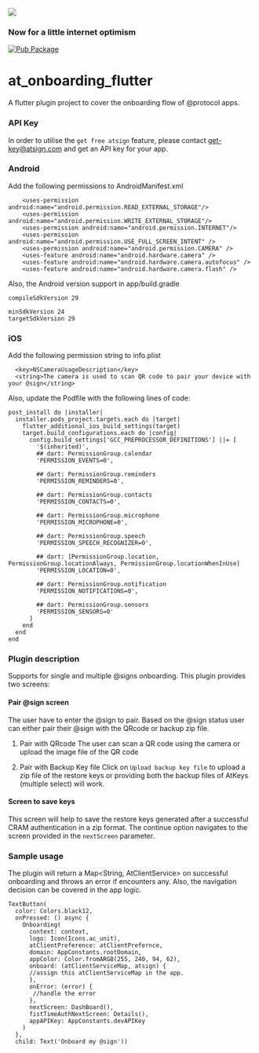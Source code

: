 <img src="https://atsign.dev/assets/img/@developersmall.png?sanitize=true">

### Now for a little internet optimism

[![Pub Package](https://img.shields.io/pub/v/at_onboarding_flutter)](https://pub.dev/packages/at_onboarding_flutter)

# at_onboarding_flutter

A flutter plugin project to cover the onboarding flow of @protocol apps.


### API Key
In order to utilise the `get free atsign` feature, please contact <get-key@atsign.com> and get an API key for your app.

### Android
Add the following permissions to AndroidManifest.xml

```
    <uses-permission android:name="android.permission.READ_EXTERNAL_STORAGE"/>
    <uses-permission android:name="android.permission.WRITE_EXTERNAL_STORAGE"/>
    <uses-permission android:name="android.permission.INTERNET"/>
    <uses-permission android:name="android.permission.USE_FULL_SCREEN_INTENT" />
    <uses-permission android:name="android.permission.CAMERA" />
    <uses-feature android:name="android.hardware.camera" />
    <uses-feature android:name="android.hardware.camera.autofocus" />
    <uses-feature android:name="android.hardware.camera.flash" />
```

Also, the Android version support in app/build.gradle
```
compileSdkVersion 29

minSdkVersion 24
targetSdkVersion 29
```

### iOS
Add the following permission string to info.plist

```
  <key>NSCameraUsageDescription</key>
  <string>The camera is used to scan QR code to pair your device with your @sign</string>
```

Also, update the Podfile with the following lines of code:

```
post_install do |installer|
  installer.pods_project.targets.each do |target|
    flutter_additional_ios_build_settings(target)
    target.build_configurations.each do |config|
      config.build_settings['GCC_PREPROCESSOR_DEFINITIONS'] ||= [
        '$(inherited)',
        ## dart: PermissionGroup.calendar
        'PERMISSION_EVENTS=0',

        ## dart: PermissionGroup.reminders
        'PERMISSION_REMINDERS=0',

        ## dart: PermissionGroup.contacts
        'PERMISSION_CONTACTS=0',

        ## dart: PermissionGroup.microphone
        'PERMISSION_MICROPHONE=0',

        ## dart: PermissionGroup.speech
        'PERMISSION_SPEECH_RECOGNIZER=0',

        ## dart: [PermissionGroup.location, PermissionGroup.locationAlways, PermissionGroup.locationWhenInUse]
        'PERMISSION_LOCATION=0',

        ## dart: PermissionGroup.notification
        'PERMISSION_NOTIFICATIONS=0',

        ## dart: PermissionGroup.sensors
        'PERMISSION_SENSORS=0'
      ]
    end
  end
end
```
### Plugin description
Supports for single and multiple @signs onboarding. This plugin provides two screens:

#### Pair @sign screen
The user have to enter the @sign to pair. Based on the @sign status user can either pair their @sign with the QRcode or backup zip file.

1. Pair with QRcode
The user can scan a QR code using the camera or upload the image file of the QR code

2. Pair with Backup Key file
Click on `Upload backup key file` to upload a zip file of the restore keys or providing both the backup files of AtKeys (multiple select) will work.

#### Screen to save keys
This screen will help to save the restore keys generated after a successful CRAM authentication in a zip format. The continue option navigates to the screen provided in the `nextScreen` parameter.

### Sample usage
The plugin will return a Map<String, AtClientService> on successful onboarding and  throws an error if encounters any. Also, the navigation decision can be covered in the app logic.

```
TextButton(
  color: Colors.black12,
  onPressed: () async {
    Onboarding(
      context: context,
      logo: Icon(Icons.ac_unit),
      atClientPreference: atClientPrefernce,
      domain: AppConstants.rootDomain,
      appColor: Color.fromARGB(255, 240, 94, 62),
      onboard: (atClientServiceMap, atsign) {
      //assign this atClientServiceMap in the app.
      },
      onError: (error) {
       //handle the error
      },
      nextScreen: DashBoard(),
      fistTimeAuthNextScreen: Details(),
      appAPIKey: AppConstants.devAPIKey
    )
  },
  child: Text('Onboard my @sign'))
```
